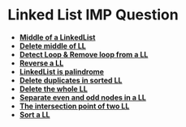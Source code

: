 # Linked List IMP Question 

- [**Middle of a LinkedList**]()
- [**Delete middle of LL**]()
- [**Detect Loop & Remove loop from a LL**]()
- [**Reverse a LL**](ReverseLLSoln.md)
- [**LinkedList is palindrome**]()
- [**Delete duplicates in sorted LL**]()
- [**Delete the whole LL**]()
- [**Separate even and odd nodes in a LL**]()
- [**The intersection point of two LL**]()
- [**Sort a LL**]()
